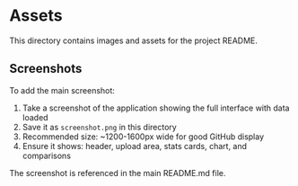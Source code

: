 # Assets

This directory contains images and assets for the project README.

## Screenshots

To add the main screenshot:
1. Take a screenshot of the application showing the full interface with data loaded
2. Save it as `screenshot.png` in this directory
3. Recommended size: ~1200-1600px wide for good GitHub display
4. Ensure it shows: header, upload area, stats cards, chart, and comparisons

The screenshot is referenced in the main README.md file.
